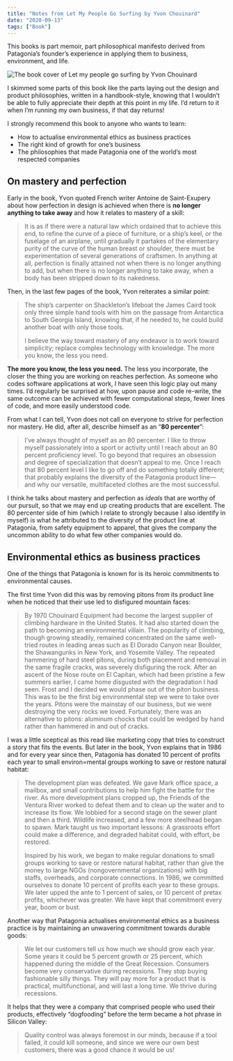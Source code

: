 ```yaml
---
title: "Notes from Let My People Go Surfing by Yvon Chouinard"
date: "2020-09-13"
tags: ["Book"]
---
```


This books is part memoir, part philosophical manifesto derived from Patagonia’s founder’s experience in applying them to business, environment, and life.

![The book cover of Let my people go surfing by Yvon Chouinard](/images/let-my-people-go-surfing-yvon-chouinard.png)

I skimmed some parts of this book like the parts laying out the design and product philosophies, written in a handbook-style, knowing that I wouldn’t be able to fully appreciate their depth at this point in my life. I’d return to it when I’m running my own business, if that day returns!

I strongly recommend this book to anyone who wants to learn:

- How to actualise environmental ethics as business practices
- The right kind of growth for one’s business
- The philosophies that made Patagonia one of the world’s most respected companies

## On mastery and perfection

Early in the book, Yvon quoted French writer Antoine de Saint-Exupery about how perfection in design is achieved when there is **no longer anything to take away** and how it relates to mastery of a skill:

> It is as if there were a natural law which ordained that to achieve this end, to refine the curve of a piece of furniture, or a ship’s keel, or the fuselage of an airplane, until gradually it partakes of the elementary purity of the curve of the human breast or shoulder, there must be experimentation of several generations of craftsmen. In anything at all, perfection is finally attained not when there is no longer anything to add, but when there is no longer anything to take away, when a body has been stripped down to its nakedness.

Then, in the last few pages of the book, Yvon reiterates a similar point:

> The ship’s carpenter on Shackleton’s lifeboat the James Caird took only three simple hand tools with him on the passage from Antarctica to South Georgia Island, knowing that, if he needed to, he could build another boat with only those tools.
> 
> I believe the way toward mastery of any endeavor is to work toward simplicity; replace complex technology with knowledge. The more you know, the less you need.

**The more you know, the less you need.** The less you incorporate, the closer the thing you are working on reaches perfection. As someone who codes software applications at work, I have seen this logic play out many times. I’d regularly be surprised at how, upon pause and code re-write, the same outcome can be achieved with fewer computational steps, fewer lines of code, and more easily understood code.

From what I can tell, Yvon does not call on everyone to strive for perfection nor mastery. He did, after all, describe himself as an “**80 percenter**”:

> I’ve always thought of myself as an 80 percenter. I like to throw myself passionately into a sport or activity until I reach about an 80 percent proficiency level. To go beyond that requires an obsession and degree of specialization that doesn’t appeal to me. Once I reach that 80 percent level I like to go off and do something totally different; that probably explains the diversity of the Patagonia product line—and why our versatile, multifaceted clothes are the most successful.

I think he talks about mastery and perfection as *ideals* that are worthy of our pursuit, so that we may end up creating products that are excellent. The 80 percenter side of him (which I relate to strongly because I also identify in myself) is what he attributed to the diversity of the product line at Patagonia, from safety equipment to apparel, that gives the company the uncommon ability to do what few other companies would do.

## Environmental ethics as business practices

One of the things that Patagonia is known for is its heroic commitments to environmental causes.

The first time Yvon did this was by removing pitons from its product line when he noticed that their use led to disfigured mountain faces:

>  By 1970 Chouinard Equipment had become the largest supplier of climbing hardware in the United States. It had also started down the path to becoming an environmental villain. The popularity of climbing, though growing steadily, remained concentrated on the same well-tried routes in leading areas such as El Dorado Canyon near Boulder, the Shawangunks in New York, and Yosemite Valley. The repeated hammering of hard steel pitons, during both placement and removal in the same fragile cracks, was severely disfiguring the rock. After an ascent of the Nose route on El Capitan, which had been pristine a few summers earlier, I came home disgusted with the degradation I had seen. Frost and I decided we would phase out of the piton business. This was to be the first big environmental step we were to take over the years. Pitons were the mainstay of our business, but we were destroying the very rocks we loved. Fortunately, there was an alternative to pitons: aluminum chocks that could be wedged by hand rather than hammered in and out of cracks. 

I was a little sceptical as this read like marketing copy that tries to construct a story that fits the events. But later in the book, Yvon explains that in 1986 and for every year since then, Patagonia has donated 10 percent of profits each year to small environ=mental groups working to save or restore natural habitat:

> The development plan was defeated. We gave Mark office space, a mailbox, and small contributions to help him fight the battle for the river. As more development plans cropped up, the Friends of the Ventura River worked to defeat them and to clean up the water and to increase its flow. We lobbied for a second stage on the sewer plant and then a third. Wildlife increased, and a few more steelhead began to spawn. Mark taught us two important lessons: A grassroots effort could make a difference, and degraded habitat could, with effort, be restored.
> 
> Inspired by his work, we began to make regular donations to small groups working to save or restore natural habitat, rather than give the money to large NGOs (nongovernmental organizations) with big staffs, overheads, and corporate connections. In 1986, we committed ourselves to donate 10 percent of profits each year to these groups. We later upped the ante to 1 percent of sales, or 10 percent of pretax profits, whichever was greater. We have kept that commitment every year, boom or bust.

Another way that Patagonia actualises environmental ethics as a business practice is by maintaining an unwavering commitment towards durable goods:

> We let our customers tell us how much we should grow each year. Some years it could be 5 percent growth or 25 percent, which happened during the middle of the Great Recession. Consumers become very conservative during recessions. They stop buying fashionable silly things. They will pay more for a product that is practical, multifunctional, and will last a long time. We thrive during recessions.

It helps that they were a company that comprised people who used their products, effectively “dogfooding” before the term became a hot phrase in Silicon Valley:

> Quality control was always foremost in our minds, because if a tool failed, it could kill someone, and since we were our own best customers, there was a good chance it would be us!